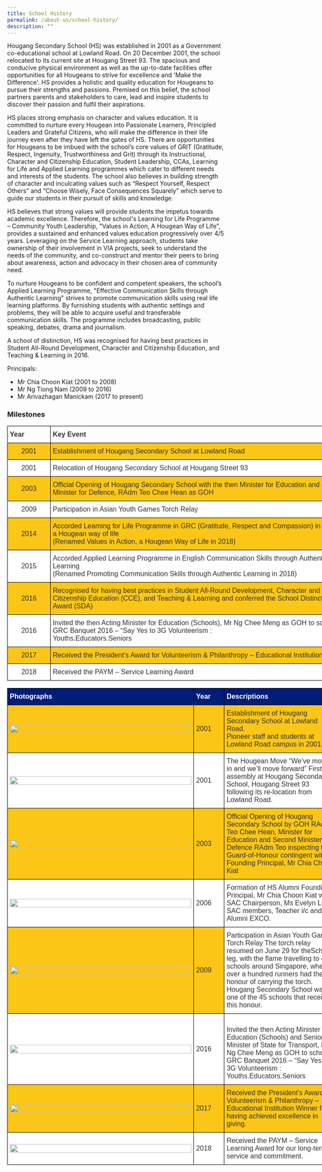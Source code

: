 ```yaml
---
title: School History
permalink: /about-us/school-history/
description: ""
---
```

Hougang Secondary School (HS) was established in 2001 as a Government co-educational school at Lowland Road. On 20 December 2001, the school relocated to its current site at Hougang Street 93. The spacious and conducive physical environment as well as the up-to-date facilities offer opportunities for all Hougeans to strive for excellence and 'Make the Difference'. HS provides a holistic and quality education for Hougeans to pursue their strengths and passions. Premised on this belief, the school partners parents and stakeholders to care, lead and inspire students to discover their passion and fulfil their aspirations.

HS places strong emphasis on character and values education. It is committed to nurture every Hougean into Passionate Learners, Principled Leaders and Grateful Citizens, who will make the difference in their life journey even after they have left the gates of HS. There are opportunities for Hougeans to be imbued with the school’s core values of GRIT (Gratitude, Respect, Ingenuity, Trustworthiness and Grit) through its Instructional, Character and Citizenship Education, Student Leadership, CCAs, Learning for Life and Applied Learning programmes which cater to different needs and interests of the students. The school also believes in building strength of character and inculcating values such as “Respect Yourself, Respect Others” and “Choose Wisely, Face Consequences Squarely” which serve to guide our students in their pursuit of skills and knowledge.

HS believes that strong values will provide students the impetus towards academic excellence. Therefore, the school's Learning for Life Programme – Community Youth Leadership, "Values in Action, A Hougean Way of Life", provides a sustained and enhanced values education progressively over 4/5 years. Leveraging on the Service Learning approach, students take ownership of their involvement in VIA projects, seek to understand the needs of the community, and co-construct and mentor their peers to bring about awareness, action and advocacy in their chosen area of community need.

To nurture Hougeans to be confident and competent speakers, the school’s Applied Learning Programme, "Effective Communication Skills through Authentic Learning" strives to promote communication skills using real life learning platforms. By furnishing students with authentic settings and problems, they will be able to acquire useful and transferable communication skills. The programme includes broadcasting, public speaking, debates, drama and journalism.

A school of distinction, HS was recognised for having best practices in Student All-Round Development, Character and Citizenship Education, and Teaching & Learning in 2016.

Principals:  
*   Mr Chia Choon Kiat (2001 to 2008)
*   Mr Ng Tiong Nam (2009 to 2016)
*   Mr Arivazhagan Manickam (2017 to present)


### Milestones

<style type="text/css">
.tg  {border-collapse:collapse;border-spacing:0;margin:0px auto;}
.tg td{border-color:black;border-style:solid;border-width:1px;font-family:Arial, sans-serif;font-size:14px;
  overflow:hidden;padding:10px 5px;word-break:normal;}
.tg th{border-color:black;border-style:solid;border-width:1px;font-family:Arial, sans-serif;font-size:14px;
  font-weight:normal;overflow:hidden;padding:10px 5px;word-break:normal;}
.tg .tg-3gjr{background-color:#FFF;color:#333;font-size:16px;text-align:left;vertical-align:middle}
.tg .tg-yhbt{background-color:#FCC617;color:#333;font-size:16px;text-align:center;vertical-align:middle}
.tg .tg-flrf{background-color:#FCC617;color:#333;font-size:16px;text-align:left;vertical-align:middle}
.tg .tg-bvth{background-color:#FFF;color:#333;font-size:16px;text-align:center;vertical-align:middle}
.tg .tg-6csq{background-color:#FFF;color:#333;font-size:16px;font-weight:bold;text-align:left;vertical-align:middle}
</style>
<table class="tg" style="undefined;table-layout: fixed; width: 800px">
<colgroup>
<col style="width: 100px">
<col style="width: 700px">
</colgroup>
<tbody>
  <tr>
    <td class="tg-6csq">Year</td>
    <td class="tg-6csq">Key Event</td>
  </tr>
  <tr>
    <td class="tg-yhbt">2001</td>
    <td class="tg-flrf">Establishment of Hougang Secondary School at Lowland Road</td>
  </tr>
  <tr>
    <td class="tg-bvth">2001</td>
    <td class="tg-3gjr">Relocation of Hougang Secondary School at Hougang Street 93</td>
  </tr>
  <tr>
    <td class="tg-yhbt">2003</td>
    <td class="tg-flrf">Official Opening of Hougang Secondary School with the then Minister for Education and Second Minister for Defence, RAdm Teo Chee Hean as GOH</td>
  </tr>
  <tr>
    <td class="tg-bvth">2009</td>
    <td class="tg-3gjr">Participation in Asian Youth Games Torch Relay</td>
  </tr>
  <tr>
    <td class="tg-yhbt">2014</td>
    <td class="tg-flrf">Accorded Learning for Life Programme in GRC (Gratitude, Respect and Compassion) in Action, a Hougean way of life<br>(Renamed Values in Action, a Hougean Way of Life in 2018)</td>
  </tr>
  <tr>
    <td class="tg-bvth">2015</td>
    <td class="tg-3gjr">Accorded Applied Learning Programme in English Communication Skills through Authentic Learning<br>(Renamed Promoting Communication Skills through Authentic Learning in 2018)</td>
  </tr>
  <tr>
    <td class="tg-yhbt">2016</td>
    <td class="tg-flrf">Recognised for having best practices in Student All-Round Development, Character and Citizenship Education (CCE), and Teaching &amp; Learning and conferred the School Distinction Award (SDA)</td>
  </tr>
  <tr>
    <td class="tg-bvth">2016</td>
    <td class="tg-3gjr">Invited the then Acting Minister for Education (Schools), Mr Ng Chee Meng as GOH to school’s GRC Banquet 2016 – “Say Yes to 3G Volunteerism :<br>Youths.Educators.Seniors</td>
  </tr>
  <tr>
    <td class="tg-yhbt">2017</td>
    <td class="tg-flrf">Received the President’s Award for Volunteerism &amp; Philanthropy – Educational Institution Winner</td>
  </tr>
  <tr>
    <td class="tg-bvth">2018</td>
    <td class="tg-3gjr">Received the PAYM – Service Learning Award</td>
  </tr>
</tbody>
</table>


<br>

<style type="text/css">
.tg  {border-collapse:collapse;border-spacing:0;margin:0px auto;}
.tg td{border-color:black;border-style:solid;border-width:1px;font-family:Arial, sans-serif;font-size:14px;
  overflow:hidden;padding:10px 5px;word-break:normal;}
.tg th{border-color:black;border-style:solid;border-width:1px;font-family:Arial, sans-serif;font-size:14px;
  font-weight:normal;overflow:hidden;padding:10px 5px;word-break:normal;}
.tg .tg-3gjr{background-color:#FFF;color:#333;font-size:16px;text-align:left;vertical-align:middle}
.tg .tg-t0wg{background-color:#021D77;color:#FFF;font-size:16px;font-weight:bold;text-align:left;vertical-align:middle}
.tg .tg-flrf{background-color:#FCC617;color:#333;font-size:16px;text-align:left;vertical-align:middle}
</style>
<table class="tg" style="undefined;table-layout: fixed; width: 771px">
<colgroup>
<col style="width: 434px">
<col style="width: 71px">
<col style="width: 266px">
</colgroup>
<tbody>
  <tr>
    <td class="tg-t0wg">Photographs</td>
    <td class="tg-t0wg"><span style="font-weight:bold;color:#FFF;background-color:#021D77">Year</span></td>
    <td class="tg-t0wg"><span style="font-weight:bold;color:#FFF;background-color:#021D77">Descriptions</span></td>
  </tr>
  <tr>
    <td class="tg-flrf"><img src="/images/hist1.jpg" 
     style="width:100%"></td>
    <td class="tg-flrf"><span style="color:#333;background-color:#FCC617">2001</span></td>
    <td class="tg-flrf">Establishment of Hougang Secondary School at Lowland Road.<br>Pioneer staff and students at Lowland Road campus in 2001.</td>
  </tr>
  <tr>
    <td class="tg-3gjr"><img src="/images/hist2.jpg" 
     style="width:100%"></td>
    <td class="tg-3gjr"><span style="color:#333;background-color:#FFF">2001</span></td>
    <td class="tg-3gjr">The Hougean Move “We’ve moved in and we’ll move forward” First assembly at Hougang Secondary School, Hougang Street 93 following its re-location from Lowland Road.</td>
  </tr>
  <tr>
    <td class="tg-flrf"><img src="/images/hist3.jpg" 
     style="width:100%"></td>
    <td class="tg-flrf"><span style="color:#333;background-color:#FCC617">2003</span></td>
    <td class="tg-flrf">Official Opening of Hougang Secondary School by GOH RAdm Teo Chee Hean, Minister for Education and Second Minister for Defence RAdm Teo inspecting the Guard-of-Honour contingent with Founding Principal, Mr Chia Choon Kiat</td>
  </tr>
  <tr>
    <td class="tg-3gjr"><img src="/images/hist4.jpg" 
     style="width:100%"></td>
    <td class="tg-3gjr"><span style="color:#333;background-color:#FFF">2006</span></td>
    <td class="tg-3gjr">Formation of HS Alumni Founding Principal, Mr Chia Choon Kiat with SAC Chairperson, Ms Evelyn Lim, SAC members, Teacher i/c and Alumni EXCO.</td>
  </tr>
  <tr>
    <td class="tg-flrf"><img src="/images/hist5.jpg" 
     style="width:100%"></td>
    <td class="tg-flrf"><span style="color:#333;background-color:#FCC617">2009</span></td>
    <td class="tg-3gjr">Participation in Asian Youth Games Torch Relay The torch relay resumed on June 29 for theSchools leg, with the flame travelling to 45 schools around Singapore, where over a hundred runners had the honour of carrying the torch. Hougang Secondary School was one of the 45 schools that received this honour.<br></td>
  </tr>
  <tr>
    <td class="tg-3gjr"><img src="/images/hist6.jpg" 
     style="width:100%"></td>
    <td class="tg-3gjr"><span style="color:#333;background-color:#FFF">2016</span></td>
    <td class="tg-3gjr"><br>Invited the then Acting Minister for Education (Schools) and Senior Minister of State for Transport, Mr Ng Chee Meng as GOH to school’s GRC Banquet 2016 – “Say Yes to 3G Volunteerism : Youths.Educators.Seniors</td>
  </tr>
  <tr>
    <td class="tg-flrf"><img src="/images/hist7.jpg" 
     style="width:100%"></td>
    <td class="tg-flrf"><span style="color:#333;background-color:#FCC617">2017</span></td>
    <td class="tg-flrf">Received the President’s Award for Volunteerism &amp; Philanthropy – Educational Institution Winner for having achieved excellence in giving.</td>
  </tr>
  <tr>
    <td class="tg-3gjr"><img src="/images/hist8.jpg" 
     style="width:100%"></td>
    <td class="tg-3gjr"><span style="color:#333;background-color:#FFF">2018</span></td>
    <td class="tg-3gjr">Received the PAYM – Service Learning Award for our long-term service and commitment.</td>
  </tr>
</tbody>
</table>